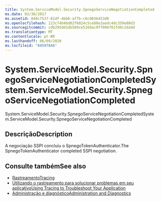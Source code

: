 ```yaml
---
title: System.ServiceModel.Security.SpnegoServiceNegotiationCompleted
ms.date: 03/30/2017
ms.assetid: 840c7537-81df-4bb6-affb-c6c9036453d0
ms.openlocfilehash: 123c74b4bd02f6024c5ce88e3aadc4dc359e80d3
ms.sourcegitcommit: cdb295dd1db589ce5169ac9ff096f01fd0c2da9d
ms.translationtype: MT
ms.contentlocale: pt-BR
ms.lasthandoff: 06/09/2020
ms.locfileid: "84597846"
---
```

# <a name="systemservicemodelsecurityspnegoservicenegotiationcompleted"></a><span data-ttu-id="19023-102">System.ServiceModel.Security.SpnegoServiceNegotiationCompleted</span><span class="sxs-lookup"><span data-stu-id="19023-102">System.ServiceModel.Security.SpnegoServiceNegotiationCompleted</span></span>
<span data-ttu-id="19023-103">System.ServiceModel.Security.SpnegoServiceNegotiationCompleted</span><span class="sxs-lookup"><span data-stu-id="19023-103">System.ServiceModel.Security.SpnegoServiceNegotiationCompleted</span></span>  
  
## <a name="description"></a><span data-ttu-id="19023-104">Descrição</span><span class="sxs-lookup"><span data-stu-id="19023-104">Description</span></span>  
 <span data-ttu-id="19023-105">A negociação SSPI concluiu o SpnegoTokenAuthenticator.</span><span class="sxs-lookup"><span data-stu-id="19023-105">The SpnegoTokenAuthenticator completed SSPI negotiation.</span></span>  
  
## <a name="see-also"></a><span data-ttu-id="19023-106">Consulte também</span><span class="sxs-lookup"><span data-stu-id="19023-106">See also</span></span>

- [<span data-ttu-id="19023-107">Rastreamento</span><span class="sxs-lookup"><span data-stu-id="19023-107">Tracing</span></span>](index.md)
- [<span data-ttu-id="19023-108">Utilizando o rastreamento para solucionar problemas em seu aplicativo</span><span class="sxs-lookup"><span data-stu-id="19023-108">Using Tracing to Troubleshoot Your Application</span></span>](using-tracing-to-troubleshoot-your-application.md)
- [<span data-ttu-id="19023-109">Administração e diagnóstico</span><span class="sxs-lookup"><span data-stu-id="19023-109">Administration and Diagnostics</span></span>](../index.md)
